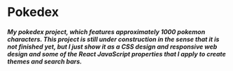 # Pokedex
##### My pokedex project, which features approximately 1000 pokemon characters. This project is still under construction in the sense that it is not finished yet, but I just show it as a CSS design and responsive web design and some of the React JavaScript properties that I apply to create themes and search bars.


